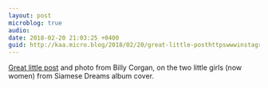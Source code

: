 ```yaml
---
layout: post
microblog: true
audio: 
date: 2018-02-20 21:03:25 +0400
guid: http://kaa.micro.blog/2018/02/20/great-little-posthttpswwwinstagramcompbfrhkazhdt.html
---
```

[Great little post](https://www.instagram.com/p/BfRhkAZH4Dt/) and photo from Billy Corgan, on the two little girls (now women) from Siamese Dreams album cover.
